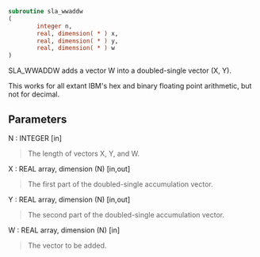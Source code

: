```fortran
subroutine sla_wwaddw
(
        integer n,
        real, dimension( * ) x,
        real, dimension( * ) y,
        real, dimension( * ) w
)
```

SLA_WWADDW adds a vector W into a doubled-single vector (X, Y).

This works for all extant IBM's hex and binary floating point
arithmetic, but not for decimal.

## Parameters
N : INTEGER [in]
> The length of vectors X, Y, and W.

X : REAL array, dimension (N) [in,out]
> The first part of the doubled-single accumulation vector.

Y : REAL array, dimension (N) [in,out]
> The second part of the doubled-single accumulation vector.

W : REAL array, dimension (N) [in]
> The vector to be added.
